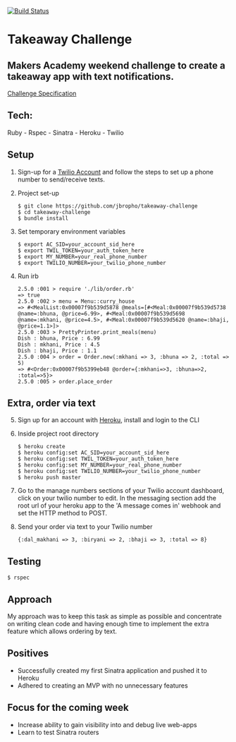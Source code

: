 [![Build Status](https://travis-ci.org/jbropho/takeaway-challenge.svg?branch=master)](https://travis-ci.org/jbropho/takeaway-challenge)
# Takeaway Challenge
## Makers Academy weekend challenge to create a takeaway app with text notifications.
[Challenge Specification](https://github.com/makersacademy/takeaway-challenge)
## Tech:
Ruby - Rspec - Sinatra - Heroku - Twilio



## Setup

1. Sign-up for a [Twilio Account](https://www.twilio.com/) and follow
the steps to set up a phone number to send/receive texts.

2. Project set-up
      ```
      $ git clone https://github.com/jbropho/takeaway-challenge
      $ cd takeaway-challenge
      $ bundle install
      ```

3. Set temporary environment variables
      ```
      $ export AC_SID=your_account_sid_here
      $ export TWIL_TOKEN=your_auth_token_here
      $ export MY_NUMBER=your_real_phone_number
      $ export TWILIO_NUMBER=your_twilio_phone_number
      ```

4. Run irb

     ```
     2.5.0 :001 > require './lib/order.rb'
     => true
     2.5.0 :002 > menu = Menu::curry_house
     => #<MealList:0x00007f9b539d5878 @meals=[#<Meal:0x00007f9b539d5738 @name=:bhuna, @price=6.99>, #<Meal:0x00007f9b539d5698 @name=:mkhani, @price=4.5>, #<Meal:0x00007f9b539d5620 @name=:bhaji, @price=1.1>]>
     2.5.0 :003 > PrettyPrinter.print_meals(menu)
     Dish : bhuna, Price : 6.99
     Dish : mkhani, Price : 4.5
     Dish : bhaji, Price : 1.1
     2.5.0 :004 > order = Order.new(:mkhani => 3, :bhuna => 2, :total => 5)
     => #<Order:0x00007f9b5399eb48 @order={:mkhani=>3, :bhuna=>2, :total=>5}>
     2.5.0 :005 > order.place_order
     ```

## Extra, order via text
5. Sign up for an account with [Heroku](https://heroku.com), install and login to the CLI

6. Inside project root directory
    ```
    $ heroku create
    $ heroku config:set AC_SID=your_account_sid_here
    $ heroku config:set TWIL_TOKEN=your_auth_token_here
    $ heroku config:set MY_NUMBER=your_real_phone_number
    $ heroku config:set TWILIO_NUMBER=your_twilio_phone_number
    $ heroku push master
    ```

7. Go to the manage numbers sections of your Twilio account dashboard,
click on your twilio number to edit. In the messaging section add the root url of your heroku app to the 'A message comes in' webhook and set the HTTP method to POST.

8. Send your order via text to your Twilio number

   ```
   {:dal_makhani => 3, :biryani => 2, :bhaji => 3, :total => 8}
   ```

## Testing
  ```
  $ rspec
  ```
## Approach
My approach was to keep this task as simple as possible and concentrate on writing clean code and having enough time to implement the extra feature which allows ordering by text.


## Positives
* Successfully created my first Sinatra application and pushed it to Heroku
* Adhered to creating an MVP with no unnecessary features

## Focus for the coming week
* Increase ability to gain visibility into and debug live web-apps
* Learn to test Sinatra routers
